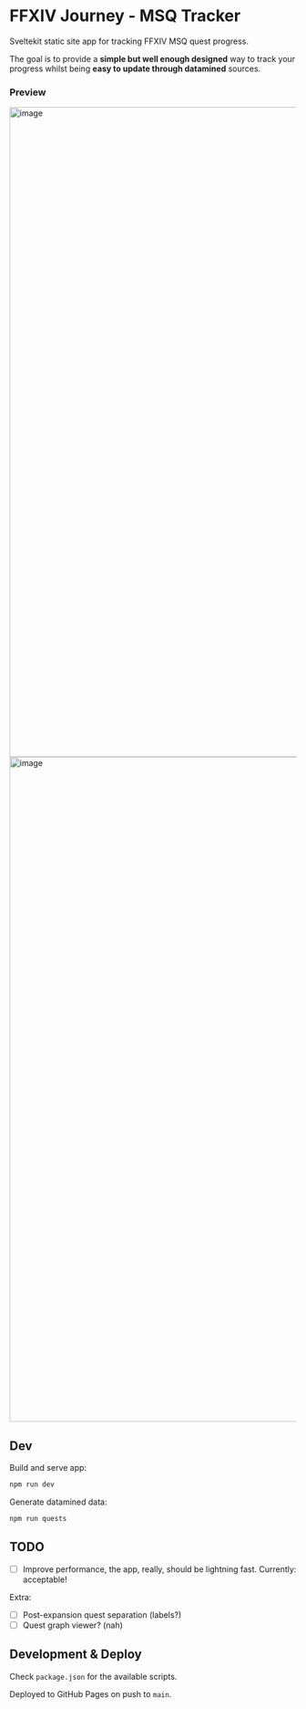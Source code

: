 # FFXIV Journey - MSQ Tracker

Sveltekit static site app for tracking FFXIV MSQ quest progress.

The goal is to provide a **simple but well enough designed** way to track your progress whilst being **easy to update through datamined** sources.

### Preview

<img width="1742" height="1139" alt="image" src="https://github.com/user-attachments/assets/24162406-44d4-404a-b044-d088f1830a36" />
<img width="1740" height="1165" alt="image" src="https://github.com/user-attachments/assets/f222f383-5b66-47c5-9819-fc8184d8b8cc" />

## Dev

Build and serve app:

```sh
npm run dev
```

Generate datamined data:

```sh
npm run quests
```

## TODO

- [ ] Improve performance, the app, really, should be lightning fast. Currently: acceptable!

Extra:

- [ ] Post-expansion quest separation (labels?)
- [ ] Quest graph viewer? (nah)

## Development & Deploy

Check `package.json` for the available scripts.

Deployed to GitHub Pages on push to `main`.
